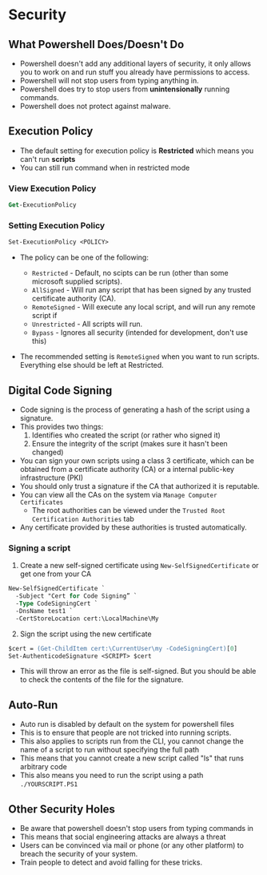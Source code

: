 # Security

## What Powershell Does/Doesn't Do

- Powershell doesn't add any additional layers of security, it only 
  allows you to work on and run stuff you already have permissions to
  access.
- Powershell will not stop users from typing anything in.
- Powershell does try to stop users from **unintensionally** running commands.
- Powershell does not protect against malware.

## Execution Policy

- The default setting for execution policy is **Restricted** which means you can't run **scripts**
- You can still run command when in restricted mode

### View Execution Policy

```ps
Get-ExecutionPolicy
```

### Setting Execution Policy

```ps
Set-ExecutionPolicy <POLICY>
```

- The policy can be one of the following:
  - `Restricted` - Default, no scipts can be run (other than some microsoft supplied scripts).
  - `AllSigned` - Will run any script that has been signed by any trusted certificate authority (CA).
  - `RemoteSigned` - Will execute any local script, and will run any remote script if
  - `Unrestricted` - All scripts will run.
  - `Bypass` - Ignores all security (intended for development, don't use this)

- The recommended setting is `RemoteSigned` when you want to run scripts. Everything else should be left at Restricted.

## Digital Code Signing

- Code signing is the process of generating a hash of the script using a signature.
- This provides two things:
  1. Identifies who created the script (or rather who signed it)
  2. Ensure the integrity of the script (makes sure it hasn't been changed)
- You can sign your own scripts using a class 3 certificate, which can be obtained from a certificate 
  authority (CA) or a internal public-key infrastructure (PKI)
- You should only trust a signature if the CA that authorized it is reputable.
- You can view all the CAs on the system via `Manage Computer Certificates`
  - The root authorities can be viewed under the `Trusted Root Certification Authorities` tab
- Any certificate provided by these authorities is trusted automatically.

### Signing a script

1. Create a new self-signed certificate using `New-SelfSignedCertificate` or get one from your CA

```ps
New-SelfSignedCertificate `
  -Subject "Cert for Code Signing” `
  -Type CodeSigningCert `
  -DnsName test1 `
  -CertStoreLocation cert:\LocalMachine\My
```

2. Sign the script using the new certificate

```ps
$cert = (Get-ChildItem cert:\CurrentUser\my -CodeSigningCert)[0]
Set-AuthenticodeSignature <SCRIPT> $cert
```

- This will throw an error as the file is self-signed. But you should be able to check the contents
  of the file for the signature. 

## Auto-Run

- Auto run is disabled by default on the system for powershell files
- This is to ensure that people are not tricked into running scripts.
- This also applies to scripts run from the CLI, you cannot change the name of a script to run
    without specifying the full path
- This means that you cannot create a new script called "ls" that runs arbitrary code
- This also means you need to run the script using a path `./YOURSCRIPT.PS1`

## Other Security Holes

- Be aware that powershell doesn't stop users from typing commands in
- This means that social engineering attacks are always a threat
- Users can be convinced via mail or phone (or any other platform) to
    breach the security of your system.
- Train people to detect and avoid falling for these tricks.
